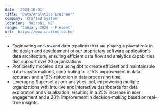 ```yaml
---
date: '2024-10-01'
title: 'Data/Analytics Engineer'
company: 'Crafted System'
location: 'Nairobi, KE'
range: 'January 2024 - Present'
url: 'https://www.crafted.co.ke'
---
```

- Engineering end-to-end data pipelines that are playing a pivotal role in the design and development of our proprietary software application's data architecture, ensuring efficient data flow and analytics capabilities that support over 20 organizations.
- Proficiently modeled data using dbt to create efficient and maintainable data transformations, contributing to a 15% improvement in data accuracy and a 10% reduction in data processing time.
- Leveraging Superset as our analytics tool, empowering multiple organizations with intuitive and interactive dashboards for data exploration and visualization, resulting in a 25% increase in user engagement and a 20% improvement in decision-making based on real-time insights.
